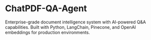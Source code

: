 # ChatPDF-QA-Agent
Enterprise-grade document intelligence system with AI-powered Q&amp;A capabilities. Built with Python, LangChain, Pinecone, and OpenAI embeddings for production environments.
